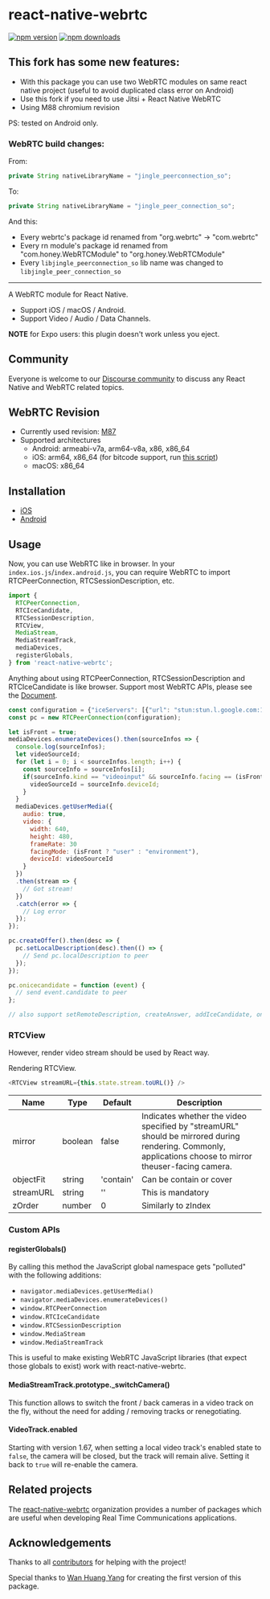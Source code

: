 # react-native-webrtc

[![npm version](https://badge.fury.io/js/react-native-webrtc.svg)](https://badge.fury.io/js/react-native-webrtc)
[![npm downloads](https://img.shields.io/npm/dm/react-native-webrtc.svg?maxAge=2592000)](https://img.shields.io/npm/dm/react-native-webrtc.svg?maxAge=2592000)

## This fork has some new features:

- With this package you can use two WebRTC modules on same react native project (useful to avoid duplicated class error on Android)
- Use this fork if you need to use Jitsi + React Native WebRTC
- Using M88 chromium revision

PS: tested on Android only.

### WebRTC build changes:

From:

```java
private String nativeLibraryName = "jingle_peerconnection_so";
```

To:

```java
private String nativeLibraryName = "jingle_peer_connection_so";
```

And this:

- Every webrtc's package id renamed from "org.webrtc" -> "com.webrtc"
- Every rn module's package id renamed from "com.honey.WebRTCModule" to "org.honey.WebRTCModule"
- Every `libjingle_peerconnection_so` lib name was changed to `libjingle_peer_connection_so`

---

A WebRTC module for React Native.

- Support iOS / macOS / Android.
- Support Video / Audio / Data Channels.

**NOTE** for Expo users: this plugin doesn't work unless you eject.

## Community

Everyone is welcome to our [Discourse community](https://react-native-webrtc.discourse.group/) to discuss any React Native and WebRTC related topics.

## WebRTC Revision

- Currently used revision: [M87](https://github.com/jitsi/webrtc/commit/9a88667ef7b46c175851506453c6cc6b642292cc)
- Supported architectures
  - Android: armeabi-v7a, arm64-v8a, x86, x86_64
  - iOS: arm64, x86_64 (for bitcode support, run [this script](https://github.com/react-native-webrtc/react-native-webrtc/blob/master/tools/downloadBitcode.sh))
  - macOS: x86_64

## Installation

- [iOS](https://github.com/react-native-webrtc/react-native-webrtc/blob/master/Documentation/iOSInstallation.md)
- [Android](https://github.com/react-native-webrtc/react-native-webrtc/blob/master/Documentation/AndroidInstallation.md)

## Usage

Now, you can use WebRTC like in browser.
In your `index.ios.js`/`index.android.js`, you can require WebRTC to import RTCPeerConnection, RTCSessionDescription, etc.

```javascript
import {
  RTCPeerConnection,
  RTCIceCandidate,
  RTCSessionDescription,
  RTCView,
  MediaStream,
  MediaStreamTrack,
  mediaDevices,
  registerGlobals,
} from 'react-native-webrtc';
```

Anything about using RTCPeerConnection, RTCSessionDescription and RTCIceCandidate is like browser.
Support most WebRTC APIs, please see the [Document](https://developer.mozilla.org/en-US/docs/Web/API/RTCPeerConnection).

```javascript
const configuration = {"iceServers": [{"url": "stun:stun.l.google.com:19302"}]};
const pc = new RTCPeerConnection(configuration);

let isFront = true;
mediaDevices.enumerateDevices().then(sourceInfos => {
  console.log(sourceInfos);
  let videoSourceId;
  for (let i = 0; i < sourceInfos.length; i++) {
    const sourceInfo = sourceInfos[i];
    if(sourceInfo.kind == "videoinput" && sourceInfo.facing == (isFront ? "front" : "environment")) {
      videoSourceId = sourceInfo.deviceId;
    }
  }
  mediaDevices.getUserMedia({
    audio: true,
    video: {
      width: 640,
      height: 480,
      frameRate: 30
      facingMode: (isFront ? "user" : "environment"),
      deviceId: videoSourceId
    }
  })
  .then(stream => {
    // Got stream!
  })
  .catch(error => {
    // Log error
  });
});

pc.createOffer().then(desc => {
  pc.setLocalDescription(desc).then(() => {
    // Send pc.localDescription to peer
  });
});

pc.onicecandidate = function (event) {
  // send event.candidate to peer
};

// also support setRemoteDescription, createAnswer, addIceCandidate, onnegotiationneeded, oniceconnectionstatechange, onsignalingstatechange, onaddstream

```

### RTCView

However, render video stream should be used by React way.

Rendering RTCView.

```javascript
<RTCView streamURL={this.state.stream.toURL()} />
```

| Name      | Type    | Default   | Description                                                                                                                                              |
| --------- | ------- | --------- | -------------------------------------------------------------------------------------------------------------------------------------------------------- |
| mirror    | boolean | false     | Indicates whether the video specified by "streamURL" should be mirrored during rendering. Commonly, applications choose to mirror theuser-facing camera. |
| objectFit | string  | 'contain' | Can be contain or cover                                                                                                                                  |
| streamURL | string  | ''        | This is mandatory                                                                                                                                        |
| zOrder    | number  | 0         | Similarly to zIndex                                                                                                                                      |

### Custom APIs

#### registerGlobals()

By calling this method the JavaScript global namespace gets "polluted" with the following additions:

- `navigator.mediaDevices.getUserMedia()`
- `navigator.mediaDevices.enumerateDevices()`
- `window.RTCPeerConnection`
- `window.RTCIceCandidate`
- `window.RTCSessionDescription`
- `window.MediaStream`
- `window.MediaStreamTrack`

This is useful to make existing WebRTC JavaScript libraries (that expect those globals to exist) work with react-native-webrtc.

#### MediaStreamTrack.prototype.\_switchCamera()

This function allows to switch the front / back cameras in a video track
on the fly, without the need for adding / removing tracks or renegotiating.

#### VideoTrack.enabled

Starting with version 1.67, when setting a local video track's enabled state to
`false`, the camera will be closed, but the track will remain alive. Setting
it back to `true` will re-enable the camera.

## Related projects

The [react-native-webrtc](https://github.com/react-native-webrtc) organization provides a number of packages which are useful when developing Real Time Communications applications.

## Acknowledgements

Thanks to all [contributors](https://github.com/react-native-webrtc/react-native-webrtc/graphs/contributors) for helping with the project!

Special thanks to [Wan Huang Yang](https://github.com/oney/) for creating the first version of this package.
